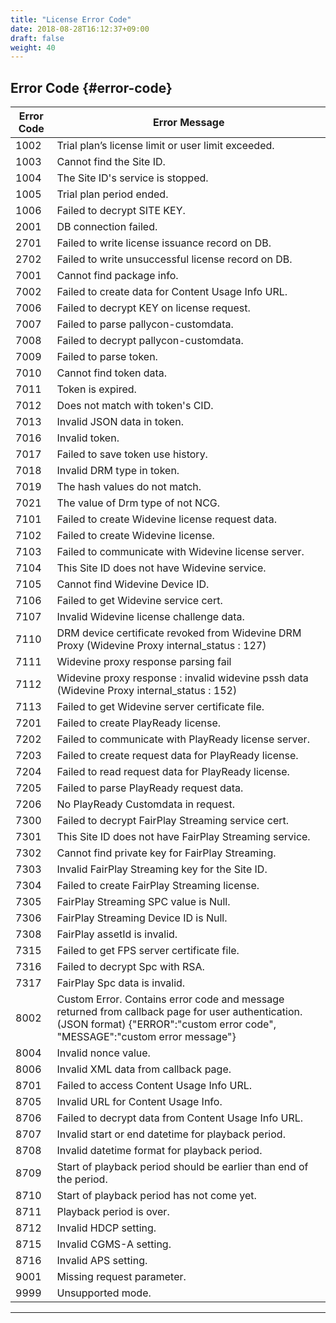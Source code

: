 ```yaml
---
title: "License Error Code"
date: 2018-08-28T16:12:37+09:00
draft: false
weight: 40
---
```


## Error Code {#error-code}

|Error Code |Error Message |
|---|---|
|1002 |Trial plan’s license limit or user limit exceeded. |
|1003 |Cannot find the Site ID. |
|1004 |The Site ID's service is stopped. |
|1005 |Trial plan period ended. |
|1006 |Failed to decrypt SITE KEY. |
|2001 |DB connection failed. |
|2701 |Failed to write license issuance record on DB. |
|2702 |Failed to write unsuccessful license record on DB. |
|7001 |Cannot find package info. |
|7002 |Failed to create data for Content Usage Info URL. |
|7006 |Failed to decrypt KEY on license request. |
|7007 |Failed to parse pallycon-customdata. |
|7008 |Failed to decrypt pallycon-customdata. |
|7009 |Failed to parse token. |
|7010 |Cannot find token data. |
|7011 |Token is expired. |
|7012 |Does not match with token's CID. |
|7013 |Invalid JSON data in token. |
|7016 |Invalid token. |
|7017 |Failed to save token use history. |
|7018 |Invalid DRM type in token. |
|7019 |The hash values do not match.|
|7021 |The value of Drm type of not NCG.|
|7101 |Failed to create Widevine license request data. |
|7102 |Failed to create Widevine license. |
|7103 |Failed to communicate with Widevine license server. |
|7104 |This Site ID does not have Widevine service. |
|7105 |Cannot find Widevine Device ID. |
|7106 |Failed to get Widevine service cert. |
|7107 |Invalid Widevine license challenge data. |
|7110 |DRM device certificate revoked from Widevine DRM Proxy (Widevine Proxy internal_status : 127)|
|7111 |Widevine proxy response parsing fail |
|7112 |Widevine proxy response : invalid widevine pssh data (Widevine Proxy internal_status : 152) |
|7113 |Failed to get Widevine server certificate file.|
|7201 |Failed to create PlayReady license. |
|7202 |Failed to communicate with PlayReady license server. |
|7203 |Failed to create request data for PlayReady license. |
|7204 |Failed to read request data for PlayReady license. |
|7205 |Failed to parse PlayReady request data. |
|7206 |No PlayReady Customdata in request. |
|7300 |Failed to decrypt FairPlay Streaming service cert. |
|7301 |This Site ID does not have FairPlay Streaming service. |
|7302 |Cannot find private key for FairPlay Streaming. |
|7303 |Invalid FairPlay Streaming key for the Site ID. |
|7304 |Failed to create FairPlay Streaming license. |
|7305 |FairPlay Streaming SPC value is Null. |
|7306 |FairPlay Streaming Device ID is Null. |
|7308 |FairPlay assetId is invalid.|
|7315 |Failed to get FPS server certificate file. |
|7316 |Failed to decrypt Spc with RSA.|
|7317 |FairPlay Spc data is invalid. |
|8002 |Custom Error. Contains error code and message returned from callback page for user authentication. (JSON format) {"ERROR":"custom error code", "MESSAGE":"custom error message"} |
|8004 |Invalid nonce value. |
|8006 |Invalid XML data from callback page. |
|8701 |Failed to access Content Usage Info URL. |
|8705 |Invalid URL for Content Usage Info. |
|8706 |Failed to decrypt data from Content Usage Info URL. |
|8707 |Invalid start or end datetime for playback period. |
|8708 |Invalid datetime format for playback period. |
|8709 |Start of playback period should be earlier than end of the period. |
|8710 |Start of playback period has not come yet. |
|8711 |Playback period is over. |
|8712 |Invalid HDCP setting. |
|8715 |Invalid CGMS-A setting. |
|8716 |Invalid APS setting. |
|9001 |Missing request parameter. |
|9999 |Unsupported mode. |

***